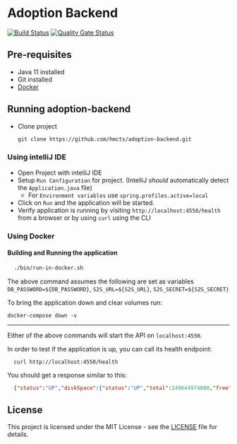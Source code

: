 # Adoption Backend

[![Build Status](https://travis-ci.org/hmcts/adoption-backend.svg?branch=master)](https://travis-ci.org/hmcts/adoption-backend)
[![Quality Gate Status](https://sonarcloud.io/api/project_badges/measure?project=uk.gov.hmcts.reform%3Aadoption-backend&metric=alert_status)](https://sonarcloud.io/dashboard?id=uk.gov.hmcts.reform%3Aadoption-backend)

## Pre-requisites

 * Java 11 installed
 * Git installed
 * [Docker](https://www.docker.com/products/docker-desktop)

## Running adoption-backend

  * Clone project

    ```markdown
    git clone https://github.com/hmcts/adoption-backend.git
    ```

### Using intelliJ IDE

* Open Project with intelliJ IDE
* Setup ``Run Configuration`` for project. (IntelliJ _should_ automatically detect the `Application.java` file)
    * For ``Environment variables`` use `spring.profiles.active=local`
* Click on ``Run`` and the application will be started.
* Verify application is running by visiting ``http://localhost:4550/health`` from a browser or by using ``curl`` using the CLI

### Using Docker

#### Building and Running the application

```bash
  ./bin/run-in-docker.sh
```

The above command assumes the following are set as variables `DB_PASSWORD=${DB_PASSWORD}`, `S2S_URL=${S2S_URL}`, `S2S_SECRET=${S2S_SECRET}`

To bring the application down and clear volumes run:

```shell script
docker-compose down -v
```
---

Either of the above commands will start the API on `localhost:4550`.

In order to test if the application is up, you can call its health endpoint:

```shell script
  curl http://localhost:4550/health
```

You should get a response similar to this:

```json
  {"status":"UP","diskSpace":{"status":"UP","total":249644974080,"free":137188298752,"threshold":10485760}}
```

## License

This project is licensed under the MIT License - see the [LICENSE](LICENSE.md) file for details.
